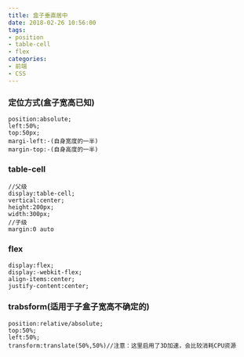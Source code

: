 ```yaml
---
title: 盒子垂直居中
date: 2018-02-26 10:56:00
tags: 
- position
- table-cell
- flex
categories:
- 前端
- CSS
---
```

### 定位方式(盒子宽高已知)
```
position:absolute;
left:50%;
top:50px;
margi-left:-(自身宽度的一半)
margin-top:-(自身高度的一半)
```
### table-cell
```
//父级
display:table-cell;
vertical:center;
height:200px;
width:300px;
//子级
margin:0 auto
```
### flex
```
display:flex;
display:-webkit-flex;
align-items:center;
justify-content:center;
```
### trabsform(适用于子盒子宽高不确定的)
```
position:relative/absolute;
top:50%;
left:50%;
transform:translate(50%,50%)//注意：这里启用了3D加速，会比较消耗CPU资源
```

